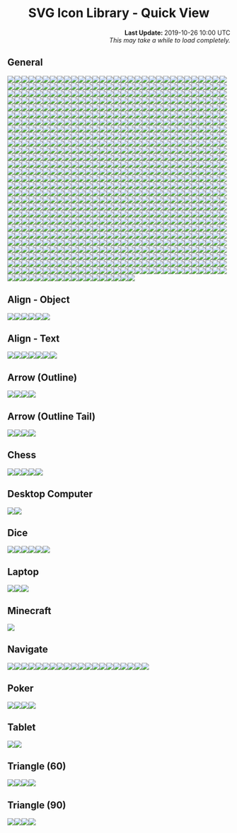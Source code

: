 # <div align="center">SVG Icon Library - Quick View</div>

<div align="right">
	<strong>Last Update: </strong>2019-10-26 10:00 UTC<br />
	<i>This may take a while to load completely.</i>
</div>

## General

<img src="../Abacus.svg" /><img src="../Accessibility.svg" /><img src="../Account.svg" /><img src="../Acorn.svg" /><img src="../Add.svg" /><img src="../AdobeAcrobat.svg" /><img src="../AdobeInc.svg" /><img src="../Airbnb.svg" /><img src="../Airplane.svg" /><img src="../AirPlay.svg" /><img src="../AirportShuttleBus.svg" /><img src="../Alarm_Add.svg" /><img src="../Alarm_Off.svg" /><img src="../Alarm_On.svg" /><img src="../Alarm.svg" /><img src="../Alien.svg" /><img src="../AlienMonster.svg" /><img src="../Amazon.svg" /><img src="../Ambulance.svg" /><img src="../AMD.svg" /><img src="../Analytics.svg" /><img src="../Anchor.svg" /><img src="../Anger.svg" /><img src="../AngularJS.svg" /><img src="../Announcement.svg" /><img src="../Apartment.svg" /><img src="../Apple.svg" /><img src="../AppleInc.svg" /><img src="../Applications.svg" /><img src="../Archive.svg" /><img src="../Archway.svg" /><img src="../Arduino.svg" /><img src="../Assignment.svg" /><img src="../Astronaut.svg" /><img src="../Atom.svg" /><img src="../Award.svg" /><img src="../Axe.svg" /><img src="../Baby_Face.svg" /><img src="../Baby.svg" /><img src="../BabyCarriage.svg" /><img src="../Backpack.svg" /><img src="../Backspace.svg" /><img src="../Bacon.svg" /><img src="../Badge.svg" /><img src="../BalanceScale.svg" /><img src="../Ballot.svg" /><img src="../Bandcamp.svg" /><img src="../Bank.svg" /><img src="../BarberPole.svg" /><img src="../Baseball.svg" /><img src="../Basketball.svg" /><img src="../Bat.svg" /><img src="../BathTub.svg" /><img src="../BeachUmbrella.svg" /><img src="../Bed.svg" /><img src="../Beer.svg" /><img src="../Bicycle.svg" /><img src="../Bike.svg" /><img src="../Bing.svg" /><img src="../Binoculars.svg" /><img src="../Biohazard.svg" /><img src="../Bitbucket.svg" /><img src="../Blender.svg" /><img src="../BlenderSoftware.svg" /><img src="../Blind.svg" /><img src="../Block_Alt.svg" /><img src="../Block.svg" /><img src="../Blogger.svg" /><img src="../Bluetooth.svg" /><img src="../Bold.svg" /><img src="../Bomb.svg" /><img src="../Bone.svg" /><img src="../Book.svg" /><img src="../Bookmark_Outline.svg" /><img src="../Bookmark.svg" /><img src="../Bookmarks.svg" /><img src="../Boot.svg" /><img src="../Bootstrap.svg" /><img src="../BorderColour.svg" /><img src="../BowlingBall.svg" /><img src="../BoxingGlove.svg" /><img src="../Brain.svg" /><img src="../Bread.svg" /><img src="../BroadcastTower.svg" /><img src="../BrokenPage.svg" /><img src="../Broom.svg" /><img src="../Brusher.svg" /><img src="../Buffer.svg" /><img src="../Bug.svg" /><img src="../Bullhorn.svg" /><img src="../Burrito.svg" /><img src="../Bus_Alt.svg" /><img src="../Bus.svg" /><img src="../BusinessBag_Alt.svg" /><img src="../BusinessBag_Outline.svg" /><img src="../BusinessBag.svg" /><img src="../BusStop.svg" /><img src="../CableCar.svg" /><img src="../Cache.svg" /><img src="../Cake.svg" /><img src="../Calculator.svg" /><img src="../Calendar_Today.svg" /><img src="../Calendar.svg" /><img src="../Camera_Enhance.svg" /><img src="../Camera.svg" /><img src="../Campground.svg" /><img src="../Candy.svg" /><img src="../CandyCane.svg" /><img src="../CandyCorn.svg" /><img src="../Cannabis.svg" /><img src="../Capsules.svg" /><img src="../Car_Alt.svg" /><img src="../Car.svg" /><img src="../Carrot.svg" /><img src="../CarWash.svg" /><img src="../CashRegister.svg" /><img src="../Cast.svg" /><img src="../Cat.svg" /><img src="../Category.svg" /><img src="../Cauldron.svg" /><img src="../CCTV.svg" /><img src="../Chair.svg" /><img src="../Chalkboard.svg" /><img src="../Chart.svg" /><img src="../Chat.svg" /><img src="../Cheese.svg" /><img src="../CheeseBurger.svg" /><img src="../Chef_Hat.svg" /><img src="../Chess.svg" /><img src="../Child.svg" /><img src="../ChocolateBar.svg" /><img src="../Chopsticks.svg" /><img src="../Church.svg" /><img src="../City.svg" /><img src="../Clapperboard.svg" /><img src="../Clipboard_List.svg" /><img src="../Clipboard_Outline.svg" /><img src="../Clipboard.svg" /><img src="../Clock_Night.svg" /><img src="../Clock.svg" /><img src="../Clothes.svg" /><img src="../Cloud_Done.svg" /><img src="../Cloud_Download.svg" /><img src="../Cloud_Off.svg" /><img src="../Cloud_Outline.svg" /><img src="../Cloud_Upload.svg" /><img src="../Cloud.svg" /><img src="../Cloudflare.svg" /><img src="../CocktailGlass.svg" /><img src="../Code.svg" /><img src="../CodePen.svg" /><img src="../CoffeeScript.svg" /><img src="../Coin.svg" /><img src="../Comment_Add.svg" /><img src="../Comment.svg" /><img src="../Compare.svg" /><img src="../Compass.svg" /><img src="../Construction.svg" /><img src="../Contactless.svg" /><img src="../Contacts.svg" /><img src="../ConvenienceStore.svg" /><img src="../Cookie.svg" /><img src="../Copyright.svg" /><img src="../Corn.svg" /><img src="../Couch.svg" /><img src="../Cow.svg" /><img src="../CreativeCommons.svg" /><img src="../CreditCard.svg" /><img src="../Cricket.svg" /><img src="../Cross.svg" /><img src="../Crow.svg" /><img src="../Crown.svg" /><img src="../CSS3.svg" /><img src="../Cup_Hot.svg" /><img src="../Cup.svg" /><img src="../CurseForge.svg" /><img src="../Cyclone.svg" /><img src="../Dashboard.svg" /><img src="../DassaultSystemes.svg" /><img src="../Database.svg" /><img src="../DataUsage.svg" /><img src="../Deaf.svg" /><img src="../Delete.svg" /><img src="../DeleteAll.svg" /><img src="../Dell.svg" /><img src="../DepartureBoard.svg" /><img src="../Description_File.svg" /><img src="../Description_Short.svg" /><img src="../Description.svg" /><img src="../DesktopComputer.svg" /><img src="../DeveloperBoard.svg" /><img src="../DeviantArt.svg" /><img src="../Devices.svg" /><img src="../Dharmachakra.svg" /><img src="../Dialpad.svg" /><img src="../Dice.svg" /><img src="../Digging.svg" /><img src="../Directions.svg" /><img src="../Discord_Alt.svg" /><img src="../Discord.svg" /><img src="../DNA.svg" /><img src="../Docker.svg" /><img src="../Doctor.svg" /><img src="../Dog.svg" /><img src="../DollarSign.svg" /><img src="../Dolly.svg" /><img src="../Donut.svg" /><img src="../DonutChart_Large.svg" /><img src="../DonutChart_Small.svg" /><img src="../Door.svg" /><img src="../DoubleTick.svg" /><img src="../Doughnut.svg" /><img src="../Dove.svg" /><img src="../Download.svg" /><img src="../DragIndicator.svg" /><img src="../Dragon.svg" /><img src="../Drink.svg" /><img src="../Dropbox.svg" /><img src="../Dropper.svg" /><img src="../Drum.svg" /><img src="../Drumstick.svg" /><img src="../Duck.svg" /><img src="../DuckDuckGo.svg" /><img src="../Dumbbell.svg" /><img src="../Dungeon.svg" /><img src="../Ear.svg" /><img src="../Earth_Alt.svg" /><img src="../Earth.svg" /><img src="../eBay.svg" /><img src="../EclipseIDE.svg" /><img src="../Egg.svg" /><img src="../Eject.svg" /><img src="../ElectricGuitar.svg" /><img src="../ElectronJS.svg" /><img src="../Elephant.svg" /><img src="../Encryption_Disable.svg" /><img src="../Encryption_Enhance.svg" /><img src="../Encryption.svg" /><img src="../EpicGames.svg" /><img src="../Eraser.svg" /><img src="../Error_Outline.svg" /><img src="../Error.svg" /><img src="../EVStation.svg" /><img src="../ExclamationMark.svg" /><img src="../Explore.svg" /><img src="../Eye.svg" /><img src="../Eyes.svg" /><img src="../Face.svg" /><img src="../Facebook_Alt.svg" /><img src="../Facebook.svg" /><img src="../FacebookMessenger.svg" /><img src="../Fan.svg" /><img src="../FastFood.svg" /><img src="../FaxMachine.svg" /><img src="../Feather.svg" /><img src="../Feedback.svg" /><img src="../Female.svg" /><img src="../FighterJet.svg" /><img src="../File.svg" /><img src="../FillColour.svg" /><img src="../Filter_Alt.svg" /><img src="../Filter.svg" /><img src="../FindInPage.svg" /><img src="../Fingerprint.svg" /><img src="../Fire.svg" /><img src="../FireExtinguisher.svg" /><img src="../Fireplace.svg" /><img src="../Fireworks.svg" /><img src="../FirstAid.svg" /><img src="../Fish.svg" /><img src="../Flag_Alt.svg" /><img src="../Flag_Chequered.svg" /><img src="../Flag_Outline.svg" /><img src="../Flag_Pirate.svg" /><img src="../Flag_Triangular.svg" /><img src="../Flag.svg" /><img src="../Flare.svg" /><img src="../Flashlight.svg" /><img src="../FloppyDisk.svg" /><img src="../Flower.svg" /><img src="../Folder_New.svg" /><img src="../Folder_Outline.svg" /><img src="../Folder_Share.svg" /><img src="../Folder_Special.svg" /><img src="../Folder.svg" /><img src="../Font.svg" /><img src="../FontSize.svg" /><img src="../Football.svg" /><img src="../Fork.svg" /><img src="../Forklift.svg" /><img src="../FormatClear.svg" /><img src="../Forum.svg" /><img src="../Forward.svg" /><img src="../FrenchFries.svg" /><img src="../Fridge.svg" /><img src="../Frog.svg" /><img src="../Function.svg" /><img src="../GameController.svg" /><img src="../Gamepad.svg" /><img src="../GasStation.svg" /><img src="../Gavel.svg" /><img src="../Gear.svg" /><img src="../Gem.svg" /><img src="../Gesture.svg" /><img src="../Ghost_Alt.svg" /><img src="../Ghost.svg" /><img src="../Gift.svg" /><img src="../GiftCard.svg" /><img src="../Gifts.svg" /><img src="../GingerbreadMan.svg" /><img src="../Git.svg" /><img src="../GitHub.svg" /><img src="../GitLab.svg" /><img src="../GlassCup.svg" /><img src="../Glasses.svg" /><img src="../Goblin.svg" /><img src="../Golf.svg" /><img src="../GolfCourse.svg" /><img src="../Google.svg" /><img src="../GoogleAllo.svg" /><img src="../GoogleAndroidRobot_Old.svg" /><img src="../GoogleAndroidRobot.svg" /><img src="../GoogleChrome.svg" /><img src="../GoogleDrive.svg" /><img src="../GoogleDuo.svg" /><img src="../GoogleHangouts.svg" /><img src="../GoogleKeep.svg" /><img src="../GooglePlay.svg" /><img src="../GoogleTranslate.svg" /><img src="../GoPrograming.svg" /><img src="../Gopuram.svg" /><img src="../GraduationHat.svg" /><img src="../Grapes.svg" /><img src="../Gravatar.svg" /><img src="../Group_Add.svg" /><img src="../Group.svg" /><img src="../Guitar.svg" /><img src="../Hamburger.svg" /><img src="../Hammer.svg" /><img src="../Hand.svg" /><img src="../Handball.svg" /><img src="../Handshake.svg" /><img src="../Hashtag.svg" /><img src="../Headset_WithMic.svg" /><img src="../Headset.svg" /><img src="../Healing.svg" /><img src="../Heart_Outline.svg" /><img src="../Heart.svg" /><img src="../Helicopter.svg" /><img src="../Helmet.svg" /><img src="../Help_Outline.svg" /><img src="../Help.svg" /><img src="../Highlighter.svg" /><img src="../HighPriority.svg" /><img src="../Hiking.svg" /><img src="../Hippo.svg" /><img src="../History.svg" /><img src="../Hockey.svg" /><img src="../Home.svg" /><img src="../Horse.svg" /><img src="../Hospital_Alt.svg" /><img src="../Hospital.svg" /><img src="../Hotdog.svg" /><img src="../Hotel.svg" /><img src="../HotTub.svg" /><img src="../Hourglass_Outline.svg" /><img src="../Hourglass.svg" /><img src="../House.svg" /><img src="../HTML5.svg" /><img src="../HTTP.svg" /><img src="../HTTPS.svg" /><img src="../Icecream.svg" /><img src="../IDBadge.svg" /><img src="../IDCard.svg" /><img src="../Igloo.svg" /><img src="../Image.svg" /><img src="../Inbox.svg" /><img src="../Incandescent.svg" /><img src="../Indent_Decrease.svg" /><img src="../Indent_Increase.svg" /><img src="../Industry.svg" /><img src="../Information_Outline.svg" /><img src="../Information.svg" /><img src="../Inkscape.svg" /><img src="../Instagram.svg" /><img src="../Intel.svg" /><img src="../Iridescent.svg" /><img src="../Italic.svg" /><img src="../JackOLantern.svg" /><img src="../Java.svg" /><img src="../JavaScript.svg" /><img src="../Jekyll.svg" /><img src="../jQuery.svg" /><img src="../Jug.svg" /><img src="../Key.svg" /><img src="../Keyboard_Outline.svg" /><img src="../Keyboard.svg" /><img src="../KitchenKnife.svg" /><img src="../KiwiBird.svg" /><img src="../Label.svg" /><img src="../LaboratoryFlask.svg" /><img src="../Landmark.svg" /><img src="../Language.svg" /><img src="../Laptop.svg" /><img src="../LargeBrusher.svg" /><img src="../Launch.svg" /><img src="../Leaf.svg" /><img src="../Lemon.svg" /><img src="../LGTM.svg" /><img src="../Library.svg" /><img src="../LifeRing.svg" /><img src="../Lightbulb_Alt.svg" /><img src="../LightBulb.svg" /><img src="../LightningBolt.svg" /><img src="../LINE.svg" /><img src="../LineSpacing.svg" /><img src="../LineStyle.svg" /><img src="../LineWeight.svg" /><img src="../LinkedIn.svg" /><img src="../LinkHref.svg" /><img src="../Linux.svg" /><img src="../ListBullet.svg" /><img src="../ListNumber.svg" /><img src="../ListSheet.svg" /><img src="../Location.svg" /><img src="../Lock.svg" /><img src="../Lollipop.svg" /><img src="../LowPriority.svg" /><img src="../Lua.svg" /><img src="../Luggage.svg" /><img src="../Magic.svg" /><img src="../Magnet.svg" /><img src="../Magnifier.svg" /><img src="../Mail.svg" /><img src="../Male.svg" /><img src="../Mandolin.svg" /><img src="../Map_Alt.svg" /><img src="../Map.svg" /><img src="../MapleLeaf.svg" /><img src="../Markdown.svg" /><img src="../MasterCard.svg" /><img src="../Meat.svg" /><img src="../Medal.svg" /><img src="../MediaFire.svg" /><img src="../Medkit.svg" /><img src="../MEGA.svg" /><img src="../Melon.svg" /><img src="../MembershipCard.svg" /><img src="../Memory.svg" /><img src="../Menu.svg" /><img src="../MenuBook.svg" /><img src="../Merge.svg" /><img src="../Meteor.svg" /><img src="../Microchip.svg" /><img src="../Microphone_Off.svg" /><img src="../Microphone_Outline.svg" /><img src="../Microphone.svg" /><img src="../Microscope.svg" /><img src="../Microsoft.svg" /><img src="../MicrosoftAccess.svg" /><img src="../MicrosoftEdge.svg" /><img src="../MicrosoftExcel.svg" /><img src="../MicrosoftInternetExplorer.svg" /><img src="../MicrosoftOneDrive.svg" /><img src="../MicrosoftOneNote.svg" /><img src="../MicrosoftOutlook.svg" /><img src="../MicrosoftPowerPoint.svg" /><img src="../MicrosoftWindows.svg" /><img src="../MicrosoftWord.svg" /><img src="../Minus.svg" /><img src="../Mitten.svg" /><img src="../Mixer.svg" /><img src="../MMS.svg" /><img src="../Mojang.svg" /><img src="../Money.svg" /><img src="../MongoDB.svg" /><img src="../Monkey.svg" /><img src="../Monument.svg" /><img src="../Mood_Bad.svg" /><img src="../Mood_Best.svg" /><img src="../Mood_Good.svg" /><img src="../Mood_Worst.svg" /><img src="../Moon_Alt.svg" /><img src="../Moon_Full.svg" /><img src="../Moon_Less.svg" /><img src="../Moon.svg" /><img src="../More_Horizontal.svg" /><img src="../More_Vertical.svg" /><img src="../Mosque.svg" /><img src="../Motorcycle.svg" /><img src="../MotorHelmet.svg" /><img src="../Mountain.svg" /><img src="../MountainBike.svg" /><img src="../Mouse.svg" /><img src="../Movie.svg" /><img src="../Moyai.svg" /><img src="../MozillaFirefox.svg" /><img src="../Museum.svg" /><img src="../Mushroom.svg" /><img src="../MusicAlbum.svg" /><img src="../MusicalNote_Alt.svg" /><img src="../MusicalNote.svg" /><img src="../MySQL.svg" /><img src="../Narwhal.svg" /><img src="../Netflix.svg" /><img src="../NewRelease.svg" /><img src="../Newspaper.svg" /><img src="../NFC.svg" /><img src="../Nintendo.svg" /><img src="../NintendoSwitch.svg" /><img src="../NodeJS.svg" /><img src="../Notification_Active.svg" /><img src="../Notification_Add.svg" /><img src="../Notification_Off.svg" /><img src="../Notification_Outline.svg" /><img src="../Notification_Snooze.svg" /><img src="../Notification.svg" /><img src="../NPM.svg" /><img src="../Nurse.svg" /><img src="../Nvidia.svg" /><img src="../Oculus.svg" /><img src="../Office.svg" /><img src="../OfflineBolt.svg" /><img src="../Ogre.svg" /><img src="../OpenVPN.svg" /><img src="../Opera.svg" /><img src="../OpticalDisk.svg" /><img src="../Oracle.svg" /><img src="../Origin.svg" /><img src="../OutdoorGrill.svg" /><img src="../PaintRoller.svg" /><img src="../Palette.svg" /><img src="../Panorama.svg" /><img src="../Paperclip_Alt.svg" /><img src="../Paperclip_Alt2.svg" /><img src="../Paperclip.svg" /><img src="../ParachuteBox.svg" /><img src="../Paragraph.svg" /><img src="../Parking.svg" /><img src="../Passport.svg" /><img src="../Patreon.svg" /><img src="../Paw.svg" /><img src="../PayPal.svg" /><img src="../Pen.svg" /><img src="../PepperHot.svg" /><img src="../Periscope.svg" /><img src="../Person_Add.svg" /><img src="../Person.svg" /><img src="../Pharmacy.svg" /><img src="../PhoneCall_End.svg" /><img src="../PhoneCall.svg" /><img src="../Photo_Add.svg" /><img src="../Photo.svg" /><img src="../PhotoAlbum.svg" /><img src="../PHP.svg" /><img src="../Pickaxe.svg" /><img src="../Pie.svg" /><img src="../PieChart.svg" /><img src="../Pig.svg" /><img src="../Pinterest.svg" /><img src="../Pizza.svg" /><img src="../PlayStation.svg" /><img src="../Plug.svg" /><img src="../Plus.svg" /><img src="../Poll.svg" /><img src="../Polymer.svg" /><img src="../Poo.svg" /><img src="../Popcorn.svg" /><img src="../PotionFlask.svg" /><img src="../PowerOff.svg" /><img src="../PowerOn.svg" /><img src="../PowerShell.svg" /><img src="../Pray.svg" /><img src="../PregnantWoman.svg" /><img src="../Printer_Disable.svg" /><img src="../Printer.svg" /><img src="../Pumpkin.svg" /><img src="../Puzzle.svg" /><img src="../Python.svg" /><img src="../QuestionMark.svg" /><img src="../Quote.svg" /><img src="../Rabbit.svg" /><img src="../Radiation_Alt.svg" /><img src="../Radiation.svg" /><img src="../Radio.svg" /><img src="../Railway.svg" /><img src="../RaspberryPi.svg" /><img src="../Receipt.svg" /><img src="../RecreationalVehicle.svg" /><img src="../Reddit_Alt.svg" /><img src="../Reddit.svg" /><img src="../Redo.svg" /><img src="../Refresh.svg" /><img src="../Remove.svg" /><img src="../Renew.svg" /><img src="../Repeat.svg" /><img src="../Replay.svg" /><img src="../Reply.svg" /><img src="../ReplyAll.svg" /><img src="../Report_Off.svg" /><img src="../Report.svg" /><img src="../ResetColour.svg" /><img src="../Restaurant_Alt.svg" /><img src="../Restaurant.svg" /><img src="../Restore.svg" /><img src="../Ribbon.svg" /><img src="../Road.svg" /><img src="../Roblox.svg" /><img src="../RobloxStudio.svg" /><img src="../Robot_Alt.svg" /><img src="../Robot.svg" /><img src="../Rocket.svg" /><img src="../Rotate-Clockwise.svg" /><img src="../Rotate-CounterClockwise.svg" /><img src="../Route.svg" /><img src="../Router.svg" /><img src="../Rowing.svg" /><img src="../RSS.svg" /><img src="../RubbishBin.svg" /><img src="../RubyPrograming.svg" /><img src="../Rugby.svg" /><img src="../Ruler.svg" /><img src="../Run.svg" /><img src="../Safari.svg" /><img src="../Salad.svg" /><img src="../Sandwich.svg" /><img src="../Sass.svg" /><img src="../Satellite.svg" /><img src="../SatelliteDish.svg" /><img src="../Sausage.svg" /><img src="../Scanner.svg" /><img src="../School.svg" /><img src="../Scissors.svg" /><img src="../Screwdriver.svg" /><img src="../SDCard.svg" /><img src="../Seat.svg" /><img src="../Security.svg" /><img src="../Seedling.svg" /><img src="../SelectAll.svg" /><img src="../Send.svg" /><img src="../Server.svg" /><img src="../Share.svg" /><img src="../ShavedIce.svg" /><img src="../Shazam.svg" /><img src="../Shears.svg" /><img src="../Sheep.svg" /><img src="../ShellInc.svg" /><img src="../Shield.svg" /><img src="../Ship.svg" /><img src="../ShoppingBag.svg" /><img src="../ShoppingBasket.svg" /><img src="../ShoppingCart_Add.svg" /><img src="../ShoppingCart_Remove.svg" /><img src="../ShoppingCart.svg" /><img src="../Shovel.svg" /><img src="../Shower.svg" /><img src="../Shredder.svg" /><img src="../Shuffle.svg" /><img src="../SignUp.svg" /><img src="../SIMCard_Off.svg" /><img src="../SIMCard.svg" /><img src="../SinaWeibo.svg" /><img src="../Sitemap.svg" /><img src="../Skating.svg" /><img src="../Skiing.svg" /><img src="../SkiingNordic.svg" /><img src="../Skillet.svg" /><img src="../Skull_Alt.svg" /><img src="../Skull.svg" /><img src="../Skype.svg" /><img src="../Slack.svg" /><img src="../Sleigh.svg" /><img src="../Smartphone.svg" /><img src="../SMS_Fail.svg" /><img src="../SMS.svg" /><img src="../Snake.svg" /><img src="../Snapchat.svg" /><img src="../Snowboarding.svg" /><img src="../Snowflake.svg" /><img src="../Snowman.svg" /><img src="../Snowplow.svg" /><img src="../SnowyGlobe.svg" /><img src="../Soccer.svg" /><img src="../Socks.svg" /><img src="../Sofa.svg" /><img src="../SoftIcecream.svg" /><img src="../Sort_ByAlpha.svg" /><img src="../Sort.svg" /><img src="../SoundCloud.svg" /><img src="../Soup.svg" /><img src="../Spa.svg" /><img src="../Spacebar.svg" /><img src="../SpaceShuttle.svg" /><img src="../Speaker_Group.svg" /><img src="../Speaker.svg" /><img src="../Speedometer.svg" /><img src="../SpellCheck.svg" /><img src="../Spider.svg" /><img src="../Split.svg" /><img src="../Spoon.svg" /><img src="../Spotify.svg" /><img src="../SprayCan.svg" /><img src="../SquareFoot.svg" /><img src="../Squirrel.svg" /><img src="../StackExchange.svg" /><img src="../StackOverflow.svg" /><img src="../Stamp.svg" /><img src="../Star_Half.svg" /><img src="../Star_Outline.svg" /><img src="../Star.svg" /><img src="../Status.svg" /><img src="../Steak.svg" /><img src="../SteamGameService_Alt.svg" /><img src="../SteamGameService.svg" /><img src="../SteeringWheel.svg" /><img src="../Stethoscope.svg" /><img src="../StickyNote.svg" /><img src="../StopSign.svg" /><img src="../Storage.svg" /><img src="../Store.svg" /><img src="../Straighten.svg" /><img src="../Strikethrough_Alt.svg" /><img src="../Strikethrough.svg" /><img src="../Stroopwafel.svg" /><img src="../Style.svg" /><img src="../Subject.svg" /><img src="../Subtitle.svg" /><img src="../Subway.svg" /><img src="../Suitcase.svg" /><img src="../Sun_Alt.svg" /><img src="../Sun_Half.svg" /><img src="../Sun_Outline.svg" /><img src="../Sun.svg" /><img src="../Sunglasses.svg" /><img src="../Swap_Horizontal.svg" /><img src="../Swap_Vertical.svg" /><img src="../Swift.svg" /><img src="../SwimmingPool_Alt.svg" /><img src="../SwimmingPool.svg" /><img src="../Sword.svg" /><img src="../Swords.svg" /><img src="../Synagogue.svg" /><img src="../Sync_Disable.svg" /><img src="../Sync_Problem.svg" /><img src="../Sync.svg" /><img src="../Syringe.svg" /><img src="../TableChart.svg" /><img src="../Tablet.svg" /><img src="../TableTennis.svg" /><img src="../Tachometer.svg" /><img src="../Taco.svg" /><img src="../Tag.svg" /><img src="../Tape.svg" /><img src="../Target.svg" /><img src="../Taxi.svg" /><img src="../TeaCup.svg" /><img src="../TeamViewer.svg" /><img src="../TeddyBear.svg" /><img src="../Telegram_Alt.svg" /><img src="../Telegram.svg" /><img src="../Television.svg" /><img src="../TelevisionBroadcastsLimited_HongKong.svg" /><img src="../Tennis.svg" /><img src="../Terminal.svg" /><img src="../Terrain.svg" /><img src="../Tesla.svg" /><img src="../TestTube.svg" /><img src="../TextColour.svg" /><img src="../TextDirection_LR.svg" /><img src="../TextDirection_RL.svg" /><img src="../Thermometer.svg" /><img src="../Thumb_Down.svg" /><img src="../Thumb_Score.svg" /><img src="../Thumb_Up.svg" /><img src="../Thumbtack.svg" /><img src="../Tick.svg" /><img src="../TikTok.svg" /><img src="../Timelapse.svg" /><img src="../Timeline.svg" /><img src="../Timer_Off.svg" /><img src="../Timer.svg" /><img src="../Title.svg" /><img src="../Toilet_Alt.svg" /><img src="../Toilet.svg" /><img src="../ToiletPaper.svg" /><img src="../Toolbox.svg" /><img src="../Tools.svg" /><img src="../Tooth_Alt.svg" /><img src="../Tooth.svg" /><img src="../Tor.svg" /><img src="../ToriiGate.svg" /><img src="../Tractor.svg" /><img src="../TrafficLight.svg" /><img src="../Train.svg" /><img src="../Tram.svg" /><img src="../Transports.svg" /><img src="../TravisCI.svg" /><img src="../Tree.svg" /><img src="../Trello.svg" /><img src="../Trending_Down.svg" /><img src="../Trending_Flat.svg" /><img src="../Trending_Up.svg" /><img src="../Trophy.svg" /><img src="../Truck.svg" /><img src="../Tshirt.svg" /><img src="../Tumblr.svg" /><img src="../Turkey.svg" /><img src="../Turtle.svg" /><img src="../Twitch.svg" /><img src="../Twitter.svg" /><img src="../TypeScript.svg" /><img src="../Uber.svg" /><img src="../Ubisoft.svg" /><img src="../Ubuntu.svg" /><img src="../Umbrella.svg" /><img src="../Unarchive.svg" /><img src="../Underline.svg" /><img src="../Undo.svg" /><img src="../Unity.svg" /><img src="../University.svg" /><img src="../Unlock.svg" /><img src="../UnrealEngine.svg" /><img src="../Update.svg" /><img src="../Upload.svg" /><img src="../USB.svg" /><img src="../VehicleFansCommunity.svg" /><img src="../Verified.svg" /><img src="../Viber.svg" /><img src="../Vibration.svg" /><img src="../VideoCamera_Off.svg" /><img src="../VideoCamera.svg" /><img src="../Vignette.svg" /><img src="../Vihara.svg" /><img src="../Vimeo.svg" /><img src="../Vine.svg" /><img src="../Visa.svg" /><img src="../Visibility_Off.svg" /><img src="../Visibility.svg" /><img src="../VisualStudioCode.svg" /><img src="../VK_Alt.svg" /><img src="../VK.svg" /><img src="../VLCMediaPlayer.svg" /><img src="../Voicemail.svg" /><img src="../Volleyball.svg" /><img src="../Volume_Maximum.svg" /><img src="../Volume_Minimum.svg" /><img src="../Volume_Mute.svg" /><img src="../Volume_Off.svg" /><img src="../Vote.svg" /><img src="../VRCardboard.svg" /><img src="../VueJS.svg" /><img src="../Walk.svg" /><img src="../Wallet.svg" /><img src="../Warehouse.svg" /><img src="../Warning.svg" /><img src="../WashingMachine.svg" /><img src="../Watch.svg" /><img src="../Webpack.svg" /><img src="../Whale.svg" /><img src="../WhatsApp.svg" /><img src="../WhatsHot.svg" /><img src="../Wheat.svg" /><img src="../Wheel.svg" /><img src="../Wheelchair.svg" /><img src="../Whistle.svg" /><img src="../Widget.svg" /><img src="../WiFi_Off.svg" /><img src="../WiFi.svg" /><img src="../Wii.svg" /><img src="../Wikipedia.svg" /><img src="../Wind.svg" /><img src="../WineBottle.svg" /><img src="../WineGlass.svg" /><img src="../WizardHat.svg" /><img src="../WordPress.svg" /><img src="../WrapText.svg" /><img src="../Wrench.svg" /><img src="../Xbox.svg" /><img src="../Yarn.svg" /><img src="../Yelp.svg" /><img src="../YinYang.svg" /><img src="../YouTube.svg" /><img src="../YouTubeGaming.svg" /><img src="../ZoomIn.svg" /><img src="../ZoomOut.svg" /><img src="../Zzz.svg" />

## Align - Object

<img src="../Align_Object/Bottom.svg" /><img src="../Align_Object/Center.svg" /><img src="../Align_Object/Left.svg" /><img src="../Align_Object/Middle.svg" /><img src="../Align_Object/Right.svg" /><img src="../Align_Object/Top.svg" />

## Align - Text

<img src="../Align_Text/Bottom.svg" /><img src="../Align_Text/Center.svg" /><img src="../Align_Text/Justify.svg" /><img src="../Align_Text/Left.svg" /><img src="../Align_Text/Middle.svg" /><img src="../Align_Text/Right.svg" /><img src="../Align_Text/Top.svg" />

## Arrow (Outline)

<img src="../Arrow_Outline/Down.svg" /><img src="../Arrow_Outline/Left.svg" /><img src="../Arrow_Outline/Right.svg" /><img src="../Arrow_Outline/Up.svg" />

## Arrow (Outline Tail)

<img src="../Arrow_OutlineTail/Down.svg" /><img src="../Arrow_OutlineTail/Left.svg" /><img src="../Arrow_OutlineTail/Right.svg" /><img src="../Arrow_OutlineTail/Up.svg" />

## Chess

<img src="../Chess/Bishop.svg" /><img src="../Chess/Knight.svg" /><img src="../Chess/Pawn.svg" /><img src="../Chess/Queen.svg" /><img src="../Chess/Rook.svg" />

## Desktop Computer

<img src="../DesktopComputer/Mac.svg"/><img src="../DesktopComputer/Windows.svg"/>

## Dice

<img src="../Dice/Five.svg"/><img src="../Dice/Four.svg"/><img src="../Dice/One.svg"/><img src="../Dice/Six.svg"/><img src="../Dice/Three.svg"/><img src="../Dice/Two.svg"/>

## Laptop

<img src="../Laptop/Chromebook.svg"/><img src="../Laptop/Mac.svg"/><img src="../Laptop/Windows.svg"/>

## Minecraft

<img src="../Minecraft/Creeper_Face.svg"/>

## Navigate

<img src="../Navigate/Page/First.svg"/><img src="../Navigate/Page/Last.svg"/><img src="../Navigate/Page/Next.svg"/><img src="../Navigate/Page/Previous.svg"/><img src="../Navigate/Close.svg"/><img src="../Navigate/FastForward.svg"/><img src="../Navigate/FastRewind.svg"/><img src="../Navigate/First.svg"/><img src="../Navigate/Fullscreen.svg"/><img src="../Navigate/FullscreenExit.svg"/><img src="../Navigate/Last.svg"/><img src="../Navigate/Maximize.svg"/><img src="../Navigate/Minimize.svg"/><img src="../Navigate/Next.svg"/><img src="../Navigate/Normalize.svg"/><img src="../Navigate/Pause.svg"/><img src="../Navigate/Play.svg"/><img src="../Navigate/Previous.svg"/><img src="../Navigate/Record.svg"/><img src="../Navigate/Stop.svg"/>

## Poker

<img src="../Poker/Club.svg" /><img src="../Poker/Diamond.svg" /><img src="../Poker/Heart.svg" /><img src="../Poker/Spade.svg" />

## Tablet

<img src="../Tablet/Android.svg" /><img src="../Tablet/Mac.svg" />

## Triangle (60)

<img src="../Triangle_60/Down.svg" /><img src="../Triangle_60/Left.svg" /><img src="../Triangle_60/Right.svg" /><img src="../Triangle_60/Up.svg" />

## Triangle (90)

<img src="../Triangle_90/Down.svg" /><img src="../Triangle_90/Left.svg" /><img src="../Triangle_90/Right.svg" /><img src="../Triangle_90/Up.svg" />
